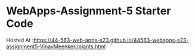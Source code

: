 # WebApps-Assignment-5 Starter Code
Hosted At :https://44-563-web-apps-s23.github.io/44563-webapps-s23-assignment5-VinayMeenkeri/plants.html